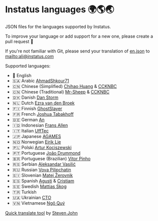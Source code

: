 # Instatus languages 🌍🌎🌏

JSON files for the languages supported by Instatus.

To improve your language or add support for a new one, please create a pull request 🚀

If you're not familiar with Git, please send your translation of [en.json](https://github.com/instatushq/languages/blob/master/en.json) to [mailto:ali@instatus.com](ali@instatus.com)

Supported languages:
- 🏴󠁧󠁢󠁥󠁮󠁧󠁿 English
- 🇸🇦 Arabic [AhmadShkour71](https://github.com/AhmadShkour71)
- 🇨🇳 Chinese (Simplified) [Chihao Huang](https://github.com/coder-bts) & [CCKNBC](https://github.com/CCKNBC)
- 🇨🇳 Chinese (Traditional) [Mr-Sheep](https://github.com/Mr-Sheep) & [CCKNBC](https://github.com/CCKNBC)
- 🇩🇰 Danish [Dan Storm](https://github.com/Repox)
- 🇳🇱 Dutch [Ezra van den Broek](https://twitter.com/ezraistaken)
- 🇫🇮 Finnish [GhostSlayer](https://github.com/GhostSlayer)
- 🇫🇷 French [Joshua Tabakhoff](https://twitter.com/joshtab_)
- 🇩🇪 German [An](https://twitter.com/AnTheMaker)
- 🇮🇩 Indonesian [Frans Allen](https://github.com/fransallen)
- 🇮🇹 Italian [UffTec](https://github.com/UffTec)
- 🇯🇵 Japanese [AGAMES](https://twitter.com/awh_jp)
- 🇳🇴 Norwegian [Eirik Lie](https://github.com/eiriklie)
- 🇵🇱 Polski [Artur Kociszewski](https://artuu.pl)
- 🇵🇹 Portuguese [João Drummond](https://github.com/jlcd)
- 🇧🇷 Portuguese (Brazilian) [Vitor Pinho](https://github.com/vitor-ao)
- 🇷🇸 Serbian [Aleksandar Vasilić](https://github.com/net-tech)
- 🇷🇺 Russian [Vova Pilipchatin](https://twitter.com/VPilipchatin)
- 🇸🇮 Slovenian [Matej Žerovnik](https://github.com/matejzero)
- 🇪🇸 Spanish [Agusti](https://github.com/agustif) & [Cristiam](https://github.com/cristiammercado)
- 🇸🇪 Swedish [Mattias Skog](https://github.com/matskog)
- 🇹🇷 Turkish
- 🇺🇦 Ukrainian [CTO](https://github.com/svc-git)
- 🇻🇳 Vietnamese [Ngô Quý](https://github.com/JustHmmmm)

[Quick translate tool](https://github.com/instatushq/languages/tree/translate-tool) by [Steven John](https://github.com/StevenJohnss)
